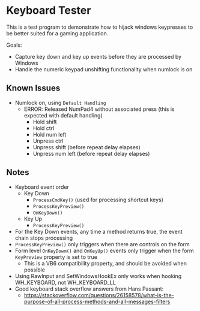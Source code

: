# Keyboard Tester

This is a test program to demonstrate how to hijack windows keypresses to be better suited for a gaming application.

Goals:
- Capture key down and key up events before they are processed by Windows
- Handle the numeric keypad unshifting functionality when numlock is on

## Known Issues

- Numlock on, using `Default Handling`
  - ERROR: Released NumPad4 without associated press (this is expected with default handling)
    - Hold shift
    - Hold ctrl
    - Hold num left
    - Unpress ctrl
    - Unpress shift (before repeat delay elapses)
    - Unpress num left (before repeat delay elapses)

## Notes

- Keyboard event order
  - Key Down
    - `ProcessCmdKey()` (used for processing shortcut keys)
    - `ProcessKeyPreview()`
    - `OnKeyDown()`
  - Key Up
    - `ProcessKeyPreview()`
- For the Key Down events, any time a method returns true, the event chain stops processing
- `ProcessKeyPreview()` only triggers when there are controls on the form
- Form level `OnKeyDowm()` and `OnKeyUp()` events only trigger when the form `KeyPreview` property is set to true
  - This is a VB6 compatibility property, and should be avoided when possible
- Using RawInput and SetWindowsHookEx only works when hooking WH_KEYBOARD, not WH_KEYBOARD_LL
- Good keyboard stack overflow answers from Hans Passant:
  - https://stackoverflow.com/questions/26158578/what-is-the-purpose-of-all-process-methods-and-all-messages-filters
